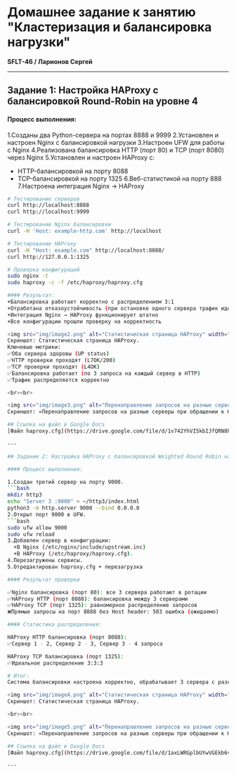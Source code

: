 # Домашнее задание к занятию "Кластеризация и балансировка нагрузки"

**SFLT-46 / Ларионов Сергей**

---

## Задание 1: Настройка HAProxy с балансировкой Round-Robin на уровне 4

#### Процесс выполнения:

1.Созданы два Python-сервера на портах 8888 и 9999
2.Установлен и настроен Nginx с балансировкой нагрузки
3.Настроен UFW для работы с Nginx
4.Реализована балансировка HTTP (порт 80) и TCP (порт 8080) через Nginx
5.Установлен и настроен HAProxy с:
  - HTTP-балансировкой на порту 8088
  - TCP-балансировкой на порту 1325
6.Веб-статистикой на порту 888
7.Настроена интеграция Nginx → HAProxy

```bash
# Тестирование серверов
curl http://localhost:8888
curl http://localhost:9999

# Тестирование Nginx балансировки
curl -H 'Host: example-http.com' http://localhost

# Тестирование HAProxy
curl -H "Host: example.com" http://localhost:8088/
curl http://127.0.0.1:1325

# Проверка конфигураций
sudo nginx -t
sudo haproxy -c -f /etc/haproxy/haproxy.cfg

#### Результат:
+Балансировка работает корректно с распределением 3:1
+Отработана отказоустойчивость (при остановке одного сервера трафик идет на второй)
+Интеграция Nginx → HAProxy функционирует штатно
+Все конфигурации прошли проверку на корректность

<img src="img/image2.png" alt="Статистическая страница HAProxy" width="800"/>
Скриншот: Статистическая страница HAProxy.
Ключевые метрики:
✅Оба сервера здоровы (UP status)
✅HTTP проверки проходят (L7OK/200)
✅TCP проверки проходят (L4OK)
✅Балансировка работает (по 3 запроса на каждый сервер в HTTP)
✅Трафик распределяется корректно

<br><br>

<img src="img/image3.png" alt="Перенаправление запросов на разные серверы при обращении к HAProxy" width="800"/>
Скриншот: «Перенаправление запросов на разные серверы при обращении к HAProxy».

## Ссылка на файл в Google Docs
[Файл haproxy.cfg](https://drive.google.com/file/d/1v742YhVI5kbIJfQRN8hlgx7j5pxXF4Jr/view?usp=drive_link)

---

## Задание 2: Настройка HAProxy с балансировкой Weighted Round Robin на уровне 7

#### Процесс выполнения:

1.Создан третий сервер на порту 9000.
```bash
mkdir http3
echo "Server 3 :9000" > ~/http3/index.html
python3 -m http.server 9000 --bind 0.0.0.0
2.Открыт порт 9000 в UFW.    
```bash
sudo ufw allow 9000
sudo ufw reload
3.Добавлен сервер в конфигурации:
  +В Nginx (/etc/nginx/include/upstream.inc)
  +В HAProxy (/etc/haproxy/haproxy.cfg).    
4.Перезагружены сервисы.  
5.Отредактирован haproxy.cfg + перезагрузка  

#### Результат проверки

✅Nginx балансировка (порт 80): все 3 сервера работают в ротации
✅HAProxy HTTP (порт 8088): балансировка между 3 серверами
✅HAProxy TCP (порт 1325): равномерное распределение запросов
❌Прямые запросы на порт 8088 без Host header: 503 ошибка (ожидаемо)

#### Статистика распределения:

HAProxy HTTP балансировка (порт 8088):
✅Сервер 1 - 2, Сервер 2 - 3, Сервер 3 - 4 запроса

HAProxy TCP балансировка (порт 1325):
✅Идеальное распределение 3:3:3

# Итог: 
Система балансировки настроена корректно, обрабатывает 3 сервера с разными алгоритмами распределения нагрузки.

<img src="img/image4.png" alt="Статистическая страница HAProxy" width="800"/>
Скриншот: Статистическая страница HAProxy.

<br><br>

<img src="img/image5.png" alt="Перенаправление запросов на разные серверы при обращении к HAProxy" width="800"/>
Скриншот: «Перенаправление запросов на разные серверы при обращении к HAProxy».

## Ссылка на файл в Google Docs
[Файл haproxy.cfg](https://drive.google.com/file/d/1axLWRGplbUYwVGEkb6v4IQ5QxpPsLhzX/view?usp=drive_link)

---
